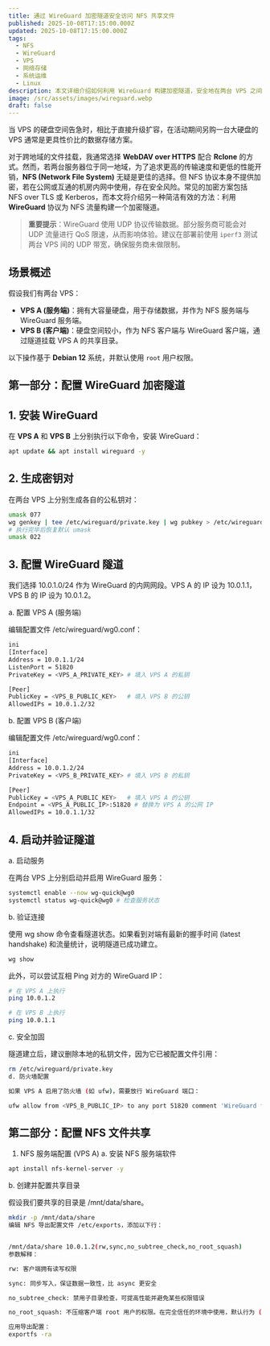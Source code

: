 ```yaml
---
title: 通过 WireGuard 加密隧道安全访问 NFS 共享文件
published: 2025-10-08T17:15:00.000Z
updated: 2025-10-08T17:15:00.000Z
tags:
  - NFS
  - WireGuard
  - VPS
  - 网络存储
  - 系统运维
  - Linux
description: 本文详细介绍如何利用 WireGuard 构建加密隧道，安全地在两台 VPS 之间挂载 NFS 共享文件系统，实现低成本、高性能的存储扩展。
image: /src/assets/images/wireguard.webp
draft: false
---
```



当 VPS 的硬盘空间告急时，相比于直接升级扩容，在活动期间另购一台大硬盘的 VPS 通常是更具性价比的数据存储方案。

对于跨地域的文件挂载，我通常选择 **WebDAV over HTTPS** 配合 **Rclone** 的方式。然而，若两台服务器位于同一地域，为了追求更高的传输速度和更低的性能开销，**NFS (Network File System)** 无疑是更佳的选择。但 NFS 协议本身不提供加密，若在公网或互通的机房内网中使用，存在安全风险。常见的加密方案包括 NFS over TLS 或 Kerberos，而本文将介绍另一种简洁有效的方法：利用 **WireGuard** 协议为 NFS 流量构建一个加密隧道。

> **重要提示**：WireGuard 使用 UDP 协议传输数据。部分服务商可能会对 UDP 流量进行 QoS 限速，从而影响体验。建议在部署前使用 `iperf3` 测试两台 VPS 间的 UDP 带宽，确保服务商未做限制。

## 场景概述

假设我们有两台 VPS：

- **VPS A (服务端)**：拥有大容量硬盘，用于存储数据，并作为 NFS 服务端与 WireGuard 服务端。
- **VPS B (客户端)**：硬盘空间较小，作为 NFS 客户端与 WireGuard 客户端，通过隧道挂载 VPS A 的共享目录。

以下操作基于 **Debian 12** 系统，并默认使用 `root` 用户权限。

## 第一部分：配置 WireGuard 加密隧道

## 1. 安装 WireGuard

在 **VPS A** 和 **VPS B** 上分别执行以下命令，安装 WireGuard：

```bash
apt update && apt install wireguard -y
```

## 2. 生成密钥对
在两台 VPS 上分别生成各自的公私钥对：
```bash
umask 077
wg genkey | tee /etc/wireguard/private.key | wg pubkey > /etc/wireguard/public.key
# 执行完毕后恢复默认 umask
umask 022
```
## 3. 配置 WireGuard 隧道
我们选择 10.0.1.0/24 作为 WireGuard 的内网网段。VPS A 的 IP 设为 10.0.1.1，VPS B 的 IP 设为 10.0.1.2。

a. 配置 VPS A (服务端)

编辑配置文件 /etc/wireguard/wg0.conf：
```bash
ini
[Interface]
Address = 10.0.1.1/24
ListenPort = 51820
PrivateKey = <VPS_A_PRIVATE_KEY> # 填入 VPS A 的私钥

[Peer]
PublicKey = <VPS_B_PUBLIC_KEY>   # 填入 VPS B 的公钥
AllowedIPs = 10.0.1.2/32
```
b. 配置 VPS B (客户端)

编辑配置文件 /etc/wireguard/wg0.conf：
```bash
ini
[Interface]
Address = 10.0.1.2/24
PrivateKey = <VPS_B_PRIVATE_KEY> # 填入 VPS B 的私钥

[Peer]
PublicKey = <VPS_A_PUBLIC_KEY>   # 填入 VPS A 的公钥
Endpoint = <VPS_A_PUBLIC_IP>:51820 # 替换为 VPS A 的公网 IP
AllowedIPs = 10.0.1.1/32
```
## 4. 启动并验证隧道
a. 启动服务

在两台 VPS 上分别启动并启用 WireGuard 服务：

```bash
systemctl enable --now wg-quick@wg0
systemctl status wg-quick@wg0 # 检查服务状态
```
b. 验证连接

使用 wg show 命令查看隧道状态。如果看到对端有最新的握手时间 (latest handshake) 和流量统计，说明隧道已成功建立。

```bash
wg show
```
此外，可以尝试互相 Ping 对方的 WireGuard IP：

```bash
# 在 VPS A 上执行
ping 10.0.1.2

# 在 VPS B 上执行
ping 10.0.1.1
```
c. 安全加固

隧道建立后，建议删除本地的私钥文件，因为它已被配置文件引用：

```bash
rm /etc/wireguard/private.key
d. 防火墙配置

如果 VPS A 启用了防火墙 (如 ufw)，需要放行 WireGuard 端口：

ufw allow from <VPS_B_PUBLIC_IP> to any port 51820 comment 'WireGuard for NFS'
```
## 第二部分：配置 NFS 文件共享
1. NFS 服务端配置 (VPS A)
a. 安装 NFS 服务端软件

```bash
apt install nfs-kernel-server -y
```
b. 创建并配置共享目录

假设我们要共享的目录是 /mnt/data/share。

```bash
mkdir -p /mnt/data/share
编辑 NFS 导出配置文件 /etc/exports，添加以下行：


/mnt/data/share 10.0.1.2(rw,sync,no_subtree_check,no_root_squash)
参数解释：

rw: 客户端拥有读写权限

sync: 同步写入，保证数据一致性，比 async 更安全

no_subtree_check: 禁用子目录检查，可提高性能并避免某些权限错误

no_root_squash: 不压缩客户端 root 用户的权限。在完全信任的环境中使用，默认行为 (root_squash) 会将客户端 root 映射为服务端的匿名用户，更安全但可能需要复杂的权限设置

应用导出配置：
exportfs -ra
```
